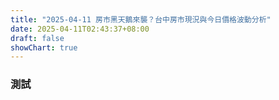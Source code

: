 ```yaml
---
title: "2025-04-11 房市黑天鵝來襲？台中房市現況與今日價格波動分析"
date: 2025-04-11T02:43:37+08:00
draft: false
showChart: true
---
```


### 測試

